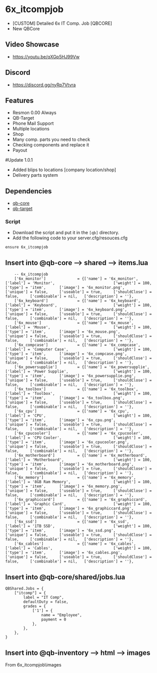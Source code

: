 # 6x_itcompjob
- [CUSTOM] Detailed 6x IT Comp. Job [QBCORE]
- New QBCore

## Video Showcase
- https://youtu.be/qXGp5HJ99Vw
## Discord
- https://discord.gg/nyRp7Vtvra

## Features
* Resmon 0.00 Always
* QB-Target
* Phone Mail Support
* Multiple locations
* Shop
* Many comp. parts you need to check
* Checking components and replace it
* Payout

#Update 1.0.1
* Added blips to locations [company location/shop]
* Delivery parts system

## Dependencies
- [qb-core](https://github.com/qbcore-framework/qb-core)
- [qb-target](https://github.com/qbcore-framework/qb-target)

### Script
- Download the script and put it in the `[qb]` directory.
- Add the following code to your server.cfg/resouces.cfg
```
ensure 6x_itcompjob
```

## Insert into @qb-core --> shared --> items.lua
```
	-- 6x_itcompjob
	['6x_monitor'] 				= {['name'] = '6x_monitor', 			['label'] = 'Monitor',	            			['weight'] = 100,     ['type'] = 'item',      ['image'] = '6x_monitor.png',         	['unique'] = false,     ['useable'] = true,     ['shouldClose'] = false,     ['combinable'] = nil,   ['description'] = ''},
	['6x_keyboard'] 			= {['name'] = '6x_keyboard', 			['label'] = 'Keyboard',	            			['weight'] = 100,     ['type'] = 'item',      ['image'] = '6x_keyboard.png',         	['unique'] = false,     ['useable'] = true,     ['shouldClose'] = false,     ['combinable'] = nil,   ['description'] = ''},
	['6x_mouse'] 				= {['name'] = '6x_mouse', 				['label'] = 'Mouse',                			['weight'] = 100,     ['type'] = 'item',      ['image'] = '6x_mouse.png',         	['unique'] = false,     ['useable'] = true,     ['shouldClose'] = false,     ['combinable'] = nil,   ['description'] = ''},
	['6x_compcase'] 			= {['name'] = '6x_compcase', 			['label'] = 'Computer Case',           			['weight'] = 100,     ['type'] = 'item',      ['image'] = '6x_compcase.png',         	['unique'] = false,     ['useable'] = true,     ['shouldClose'] = false,     ['combinable'] = nil,   ['description'] = ''},
	['6x_powersupplie'] 		= {['name'] = '6x_powersupplie', 		['label'] = 'Power Supplie',           			['weight'] = 100,     ['type'] = 'item',      ['image'] = '6x_powersupplie.png',         	['unique'] = false,     ['useable'] = true,     ['shouldClose'] = false,     ['combinable'] = nil,   ['description'] = ''},
	['6x_toolbox'] 				= {['name'] = '6x_toolbox', 			['label'] = 'Toolbox',	            			['weight'] = 100,     ['type'] = 'item',      ['image'] = '6x_toolbox.png',         	['unique'] = false,     ['useable'] = true,     ['shouldClose'] = false,     ['combinable'] = nil,   ['description'] = ''},
	['6x_cpu'] 					= {['name'] = '6x_cpu', 				['label'] = 'CPU',		            			['weight'] = 100,     ['type'] = 'item',      ['image'] = '6x_cpu.png',         	['unique'] = false,     ['useable'] = true,     ['shouldClose'] = false,     ['combinable'] = nil,   ['description'] = ''},
	['6x_cpucooler'] 			= {['name'] = '6x_cpucooler', 			['label'] = 'CPU Cooler',            			['weight'] = 100,     ['type'] = 'item',      ['image'] = '6x_cpucooler.png',         	['unique'] = false,     ['useable'] = true,     ['shouldClose'] = false,     ['combinable'] = nil,   ['description'] = ''},
	['6x_motherboard'] 			= {['name'] = '6x_motherboard', 		['label'] = 'Motherboard',            			['weight'] = 100,     ['type'] = 'item',      ['image'] = '6x_motherboard.png',         	['unique'] = false,     ['useable'] = true,     ['shouldClose'] = false,     ['combinable'] = nil,   ['description'] = ''},
	['6x_memory'] 				= {['name'] = '6x_memory', 				['label'] = '8GB Ram Memory',            		['weight'] = 100,     ['type'] = 'item',      ['image'] = '6x_memory.png',         	['unique'] = false,     ['useable'] = true,     ['shouldClose'] = false,     ['combinable'] = nil,   ['description'] = ''},
	['6x_graphiccard'] 			= {['name'] = '6x_graphiccard', 		['label'] = 'Graphic Card',            			['weight'] = 100,     ['type'] = 'item',      ['image'] = '6x_graphiccard.png',         	['unique'] = false,     ['useable'] = true,     ['shouldClose'] = false,     ['combinable'] = nil,   ['description'] = ''},
	['6x_ssd'] 					= {['name'] = '6x_ssd', 				['label'] = '1TB SSD',            				['weight'] = 100,     ['type'] = 'item',      ['image'] = '6x_ssd.png',         	['unique'] = false,     ['useable'] = true,     ['shouldClose'] = false,     ['combinable'] = nil,   ['description'] = ''},
	['6x_cables'] 				= {['name'] = '6x_cables', 			    ['label'] = 'Cables',            				['weight'] = 100,     ['type'] = 'item',      ['image'] = '6x_cables.png',         	['unique'] = false,     ['useable'] = true,     ['shouldClose'] = false,     ['combinable'] = nil,   ['description'] = ''},
```

## Insert into @qb-core/shared/jobs.lua 
```
QBShared.Jobs = {
    ["itcomp"] = {
		label = "IT Comp",
		defaultDuty = false,
		grades = {
            ['1'] = {
                name = "Employee",
                payment = 0
            },
        },
	},
}		
```

## Insert into @qb-inventory --> html --> images
From 6x_itcompjob\images
